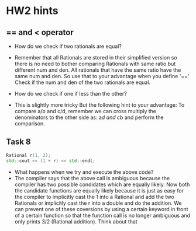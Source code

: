 # HW2 hints

## == and < operator
- How do we check if two rationals are equal?
- Remember that all Rationals are stored in their simplified version so there is no need to bother comparing Rationals with same ratio but different num and den. All rationals that have the same ratio have the same num and den. So use that to your advantage when you define '=='
Check if the num and den of the two rationals are equal.

- How do we check if one if less than the other?
- This is slightly more tricky But the following hint to your advantage:
To compare a/b and c/d, remember we can cross multiply the denominators to the other side as:
a*d and c*b and perform the comparison.

## Task 8
```c++
Rational r(1, 2);
std::cout << (1 + r) << std::endl;
```
- What happens when we try and execute the above code?
- The compiler says that the above call is ambiguous because the compiler has two possible condidates which are equally likely. Now both the candidate functions are equally likely because it is just as easy for the compiler to implicitly cast the 1 into a Rational and add the two Rationals or implicitly cast the r into a double and do the addition. We can prevent one of these coversions by using a certain keyword in front of a certain function so that the function call is no longer ambiguous and only prints 3/2 (Rational addition). Think about that
